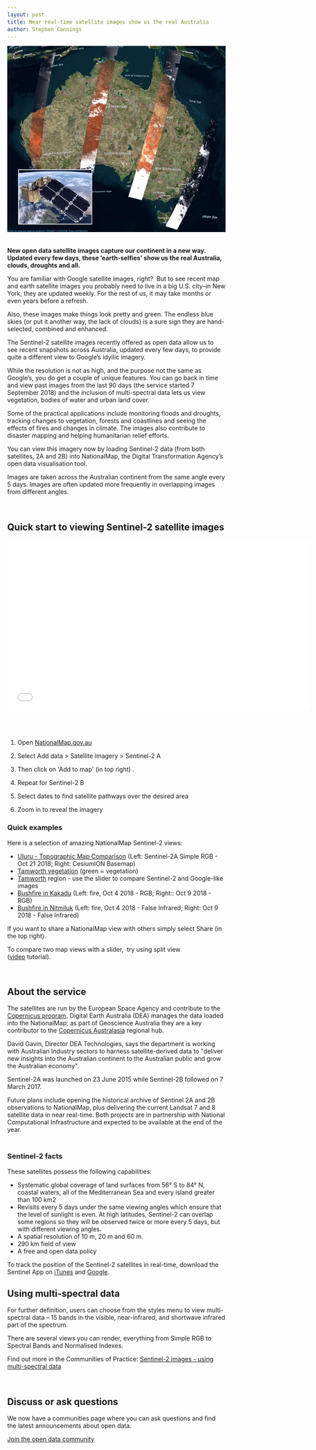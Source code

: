 ```yaml
---
layout: post
title: Near real-time satellite images show us the real Australia
author: Stephen Cannings
---
```


<img class="au-responsive-media-img" src="/assets/img/natmap-sent-v2.jpg" alt="Screenshot of National Map showing Sentinel 2 flight paths">

<p><br><strong>New open data satellite images capture our continent in a new way. Updated every few days, these ‘earth-selfies’ show us the real Australia, clouds, droughts and all.</strong></p>
<p>You are familiar with Google satellite images, right?&nbsp; But to see recent map and earth satellite images you probably need to live in a big U.S. city–in New York, they are updated weekly. For the rest of us, it may take months or even years before a refresh.</p>
<p>Also,&nbsp;these images make things look pretty and green. The endless blue skies (or put it another way, the lack of clouds) is a sure sign they are hand-selected, combined and enhanced.</p>
<p>The Sentinel-2 satellite images&nbsp;recently offered as open data allow&nbsp;us to see recent snapshots across Australia, updated every few days, to provide quite a different view to Google’s idyllic imagery.</p>
<p>While the resolution is not as high, and the purpose not the same as Google’s, you do get a couple of unique features. You can go back in time and view past images from the last 90 days (the service started&nbsp;7 September 2018) and the inclusion of multi-spectral data lets us view vegetation, bodies of water and urban land cover.</p>
<p>Some of the practical applications include monitoring floods and droughts, tracking changes to vegetation, forests and coastlines and seeing the effects of fires and changes in climate. The images also contribute to disaster mapping and helping humanitarian relief efforts.</p>
<p>You can view this imagery now by loading Sentinel-2 data (from both satellites, 2A and 2B) into NationalMap, the Digital Transformation Agency’s open data visualisation tool.</p>
<p>Images are taken across the Australian continent from the same angle every 5 days. Images are often updated more frequently in overlapping images from different angles.</p>
<p>&nbsp;</p>
<h2>Quick start to viewing Sentinel-2 satellite images</h2>
<p>
</p><div class="video-filter">
<iframe src="//www.youtube.com/embed/W8aFZYzpo28?modestbranding=0&amp;html5=1&amp;rel=1&amp;autoplay=1&amp;wmode=opaque&amp;loop=0&amp;controls=1&amp;autohide=0&amp;showinfo=0&amp;theme=dark&amp;color=red&amp;enablejsapi=0" width="700" height="394" class="video-filter video-youtube video-center vf-w8afzyzpo28" frameborder="0" allowfullscreen="true"></iframe></div>
<p><br>&nbsp;</p>
<ol>
<li>
<p>Open <a href="https://nationalmap.gov.au/">NationalMap.gov.au</a></p>
</li>
<li>
<p>Select Add data &gt; Satellite imagery &gt; Sentinel-2 A</p>
</li>
<li>
<p>Then click on 'Add to map' (in top right) .</p>
</li>
<li>
<p>Repeat for Sentinel-2 B</p>
</li>
<li>
<p>Select dates to find satellite pathways over the desired area</p>
</li>
<li>
<p>Zoom in to reveal the imagery</p>
</li>
</ol>
<h3>Quick examples</h3>
<p>Here is a selection of amazing NationalMap Sentinel-2 views:</p>
<ul>
<li><a href="https://nationalmap.gov.au/#share=s-gDCqBhwzRtnXPudYNkx0IITFC3I" class="toc-filter-processed">Uluru - Topographic Map Comparison</a>&nbsp;(Left: Sentinel-2A Simple RGB - Oct&nbsp;21 2018; Right: CesiumION Basemap)</li>
<li><a href="https://nationalmap.gov.au/#share=s-hZlEuQnVwWBcEhhfnETQxzOgmJj" class="toc-filter-processed">Tamworth vegetation</a>&nbsp;(green = vegetation)</li>
<li><a href="https://nationalmap.gov.au/#share=s-6euB8VV09gfygPlnQ93hK07He6Z" class="toc-filter-processed">Tamworth</a> region - use the slider to compare Sentinel-2 and Google-like images</li>
<li><a href="https://nationalmap.gov.au/#share=s-3hJhkIs6JVfhzFIBIjYwGjcQm2b" class="toc-filter-processed">Bushfire in Kakadu</a>&nbsp;(Left: fire, Oct&nbsp;4 2018 - RGB; Right:: Oct&nbsp;9 2018 - RGB)</li>
<li><a href="https://nationalmap.gov.au/#share=s-sSfbbxM8u3VjjpcBk9hy2aXgDE8" class="toc-filter-processed">Bushfire in Nitmiluk</a>&nbsp;(Left: fire, Oct&nbsp;4 2018 - False Infrared; Right: Oct&nbsp;9 2018 - False Infrared)</li>
</ul>
<p>If you want to share a NationalMap view with others simply select Share (in the top right).</p>
<p>To compare two map views with a slider,&nbsp; try using split view (<a href="https://www.youtube.com/watch?v=H3htpdYAE7w">video</a>&nbsp;tutorial).&nbsp;</p>
<p>&nbsp;</p>
<h2>About the service</h2>
<p>The satellites&nbsp;are run by the European Space Agency and contribute to the <a href="http://copernicus.eu/">Copernicus program</a>.&nbsp;Digital Earth Australia (DEA) manages the data loaded into the NationalMap; as part of Geoscience Australia they&nbsp;are a key contributor to the <a href="http://www.copernicus.gov.au/about-us">Copernicus Australasia</a> regional hub.&nbsp;</p>
<p>David Gavin, Director DEA&nbsp;Technologies, says the department is working with Australian Industry sectors to harness satellite-derived data to "deliver new insights into the Australian continent to&nbsp;the Australian public and grow the Australian economy".</p>
<p>Sentinel-2A was launched on 23 June 2015 while Sentinel-2B followed on 7 March 2017.</p>
<p>Future plans include opening the historical archive of Sentinel 2A and 2B observations to NationalMap, plus delivering the current Landsat 7 and 8 satellite data in near real-time. Both projects are in partnership with&nbsp;National Computational Infrastructure and expected to be available at the end of the year.</p>
<h3><br>Sentinel-2 facts</h3>
<p>These satellites possess the following capabilities:</p>
<ul>
<li>Systematic global coverage of land surfaces from 56° S to 84° N, coastal waters, all of the Mediterranean Sea and every island greater than 100 km2 &nbsp;</li>
<li>Revisits every 5 days under the same viewing angles which ensure that the level of sunlight is even. At high latitudes, Sentinel-2 can overlap some regions so they will be observed twice or more every 5 days, but with different viewing angles.</li>
<li>A spatial resolution of 10 m, 20 m and 60 m.</li>
<li>290 km field of view</li>
<li>A free and open data policy</li>
</ul>
<p>To track the position of the Sentinel-2 satellites in real-time, download the Sentinel App on <a href="https://itunes.apple.com/it/app/esa-sentinel/id1036738151?mt=8">iTunes</a> and <a href="https://play.google.com/store/apps/details?id=esa.sentinel&amp;hl=it">Google</a>.</p>
<h2>Using multi-spectral data</h2>
<p>For further definition, users can choose from the styles menu to view multi-spectral data – 15 bands in the visible, near-infrared, and shortwave infrared part of the spectrum.</p>
<p>There are several views you can render, everything from Simple RGB to Spectral Bands and Normalised Indexes.</p>
<p>Find out more in the Communities of Practice: <a href="https://community.digital.gov.au/t/sentinel2-images-using-multi-spectral-data/935">Sentinel-2 images - using multi-spectral data</a></p>
<p>&nbsp;</p>
<h2>Discuss or ask questions</h2>
<p>We now have a communities page where you can ask questions and find the latest announcements about open data.</p>
<p><a href="https://community.digital.gov.au/c/open-data">Join the open data community</a></p>
